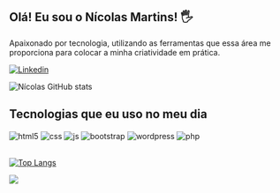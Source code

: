## Olá! Eu sou o Nícolas Martins! 🖐️

Apaixonado por tecnologia, utilizando as ferramentas que essa área me proporciona para colocar a minha criatividade em prática.

[![Linkedin](https://img.shields.io/badge/LinkedIn-0077B5?style=for-the-badge&logo=linkedin&logoColor=white)](https://www.linkedin.com/in/dev-nicolas-martins/)

![Nícolas GitHub stats](https://github-readme-stats.vercel.app/api?username=devnicolasmartins&theme=dracula&count_private=true)

## Tecnologias que eu uso no meu dia

<div style="display: inline_block">
  <img align="center" alt="html5" src="https://img.shields.io/badge/HTML5-E34F26?style=for-the-badge&logo=html5&logoColor=white" />
  <img align="center" alt="css" src="https://img.shields.io/badge/CSS3-1572B6?style=for-the-badge&logo=css3&logoColor=white" />
  <img align="center" alt="js" src="https://img.shields.io/badge/JavaScript-F7DF1E?style=for-the-badge&logo=javascript&logoColor=black" />
  <img align="center" alt="bootstrap" src="https://img.shields.io/badge/bootstrap-%23563D7C.svg?style=for-the-badge&logo=bootstrap&logoColor=white" />
  <img align="center" alt="wordpress" src="https://img.shields.io/badge/WordPress-%23117AC9.svg?style=for-the-badge&logo=WordPress&logoColor=white" />
  <img align="center" alt="php" src="https://img.shields.io/badge/php-%23777BB4.svg?style=for-the-badge&logo=php&logoColor=white" />
</div><br/>

[![Top Langs](https://github-readme-stats.vercel.app/api/top-langs/?username=devnicolasmartins&layout=compact)](https://github.com/anuraghazra/github-readme-stats)


<a href="https://github.com/devnicolasmartins/github-readme-stats">
  <img align="center" src="https://github-readme-stats.vercel.app/api/pin/?username=devnicolasmartins&repo=Portfolio-Ratisbone" />
</a>

